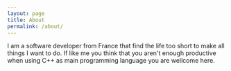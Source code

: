 ```yaml
---
layout: page
title: About
permalink: /about/
---
```


I am a software developer from France that find the life too short to make all things I want to do.
If like me you think that you aren't enough productive when using C++ as main programming language you are wellcome here.